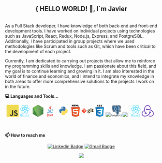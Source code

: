 <h2 align='center'>{ HELLO WORLD! 👋, I´m Javier </h2>
</hr>
</br>
As a Full Stack developer, I have knowledge of both back-end and front-end development tools. I have worked on individual projects using technologies such as JavaScript, React, Redux, Node.js, Express, and PostgreSQL. Additionally, I have participated in group projects where we used methodologies like Scrum and tools such as Git, which have been critical to the development of each project.

Currently, I am dedicated to carrying out projects that allow me to reinforce my programming skills and knowledge. I am passionate about this field, and my goal is to continue learning and growing in it. I am also interested in the world of finance and economics, and I intend to integrate my knowledge in both areas to offer more comprehensive solutions to the projects I work on in the future.
</br>
</hr>

**💻 Languages and Tools...**

<div align='center'>
<code><img height="40" src="https://raw.githubusercontent.com/github/explore/80688e429a7d4ef2fca1e82350fe8e3517d3494d/topics/javascript/javascript.png"></code><code><img height="40" src="https://raw.githubusercontent.com/devicons/devicon/master/icons/react/react-original-wordmark.svg"></code> <code><img height="40" src="https://raw.githubusercontent.com/github/explore/80688e429a7d4ef2fca1e82350fe8e3517d3494d/topics/nodejs/nodejs.png"></code><code><img height="40" src="https://raw.githubusercontent.com/devicons/devicon/master/icons/java/java-original-wordmark.svg"></code> <code><img height="40" src="https://raw.githubusercontent.com/github/explore/80688e429a7d4ef2fca1e82350fe8e3517d3494d/topics/python/python.png"></code><code><img height="40" src="https://raw.githubusercontent.com/github/explore/80688e429a7d4ef2fca1e82350fe8e3517d3494d/topics/html/html.png"></code><code><img height="40" src="https://raw.githubusercontent.com/github/explore/80688e429a7d4ef2fca1e82350fe8e3517d3494d/topics/git/git.png"></code><code><img src="https://raw.githubusercontent.com/devicons/devicon/master/icons/css3/css3-original-wordmark.svg" height="40"/></code><code><img src="https://www.vectorlogo.zone/logos/firebase/firebase-icon.svg" height="40"/></code><code><img src="https://raw.githubusercontent.com/devicons/devicon/master/icons/postgresql/postgresql-original-wordmark.svg" height="40"/></code><code><img src="https://www.vectorlogo.zone/logos/getpostman/getpostman-icon.svg" height="40"/> </code><code><img src="https://raw.githubusercontent.com/devicons/devicon/master/icons/react/react-original-wordmark.svg" height="40"/></code><code><img src="https://raw.githubusercontent.com/devicons/devicon/master/icons/redux/redux-original.svg" height="40"/> </code>
</div>
<br><br>
</hr>

**📫 How to reach me**

<div align="center">
  
  [![Linkedin Badge](https://img.shields.io/badge/-Javier_Ceballos-blue?style=flat-square&logo=Linkedin&logoColor=white&link=https://www.linkedin.com/in/cebesjavier/)](https://www.linkedin.com/in/cebesjavier/)
  [![Gmail Badge](https://img.shields.io/badge/-Javier_Ceballos-c14438?style=flat-square&logo=Gmail&logoColor=white&link=mailto:javancebes@gmail.com)](mailto:javancebes@gmail.com)
  
  <img src="https://github-readme-stats.vercel.app/api?username=chato-cebes&show_icons=true" />
</div>
